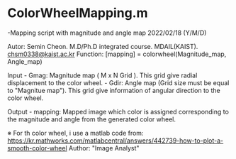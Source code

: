 # ColorWheelMapping.m
-Mapping script with magnitude and angle map
2022/02/18 (Y/M/D)

Autor:  Semin Cheon. M.D/Ph.D integrated course. MDAIL(KAIST).
          chsm0338@kaist.ac.kr
Function:
        [mapping] = colorwheel(Magnitude_map, Angle_map)
        
Input - Gmag: Magnitude map ( M x N Grid ). This grid give
      radial displacement to the color wheel.
      - Gdir: Angle map (Grid size must be equal to "Magnitue map").
      This grid give information of angular direction to the color wheel.

Output - mapping: Mapped image which color is assigned corresponding to
the magnitude and angle from the generated color wheel.

※ For th color wheel, i use a matlab code from:
https://kr.mathworks.com/matlabcentral/answers/442739-how-to-plot-a-smooth-color-wheel
Author: "Image Analyst" 
